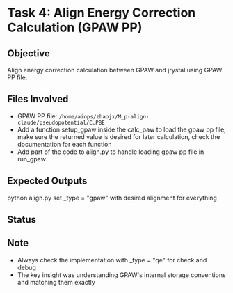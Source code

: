 # Task 4: Align Energy Correction Calculation (GPAW PP)

## Objective
Align energy correction calculation between GPAW and jrystal using GPAW PP file.

## Files Involved
- GPAW PP file: `/home/aiops/zhaojx/M_p-align-claude/pseudopotential/C.PBE`
- Add a function setup_gpaw inside the calc_paw to load the gpaw pp file, make sure the returned value is desired for later calculation, check the documentation for each function
- Add part of the code to align.py to handle loading gpaw pp file in run_gpaw

## Expected Outputs
python align.py set _type = "gpaw" with desired alignment for everything

## Status


## Note
- Always check the implementation with _type = "qe" for check and debug
- The key insight was understanding GPAW's internal storage conventions and matching them exactly